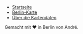 <nav id="primary-nav">
  <ul>
    <li><a href="/">Startseite</a></li>
    <li><a href="/berlin">Berlin-Karte</a></li>
    <li><a href="/daten">Über die Kartendaten</a></li>
  </ul>
</nav>
<footer>
  Gemacht mit ❤ in Berlin von André.
</footer>
